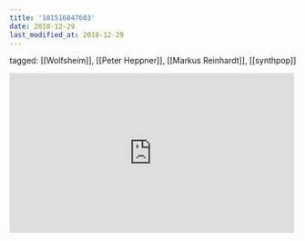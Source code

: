 ```yaml
---
title: '181516847603'
date: 2018-12-29
last_modified_at: 2018-12-29
---
```

tagged: [[Wolfsheim]], [[Peter Heppner]], [[Markus Reinhardt]], [[synthpop]]
<iframe allow="accelerometer; autoplay; clipboard-write; encrypted-media; gyroscope; picture-in-picture" allowfullscreen="" frameborder="0" height="281" id="youtube_iframe" src="https://www.youtube.com/embed/Af9jMdyYuzE?feature=oembed&amp;enablejsapi=1&amp;origin=https://safe.txmblr.com&amp;wmode=opaque" width="500"></iframe>